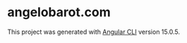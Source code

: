 # angelobarot.com

This project was generated with [Angular CLI](https://github.com/angular/angular-cli) version 15.0.5.